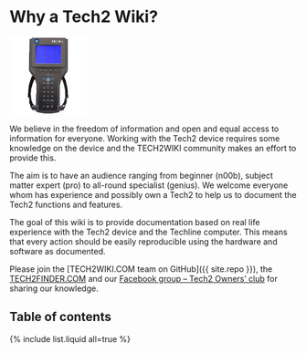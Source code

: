 # Why a Tech2 Wiki?

![](/content/tech2/tech2_logo_anim.gif)

We believe in the freedom of information and open and equal access to information for everyone. Working with the Tech2 device requires some knowledge on the device and the TECH2WIKI community makes an effort to provide this.

The aim is to have an audience ranging from beginner \(n00b\), subject matter expert \(pro\) to all-round specialist \(genius\). We welcome everyone whom has experience and possibly own a Tech2 to help us to document the Tech2 functions and features.

The goal of this wiki is to provide documentation based on real life experience with the Tech2 device and the Techline computer. This means that every action should be easily reproducible using the hardware and software as documented.

Please join the [TECH2WIKI.COM team on GitHub]({{ site.repo }}), the [TECH2FINDER.COM](https://tech2finder.com) and our [Facebook group – Tech2 Owners’ club](https://www.facebook.com/groups/Tech2OwnersClub/) for sharing our knowledge.

## Table of contents

{% include list.liquid all=true %}